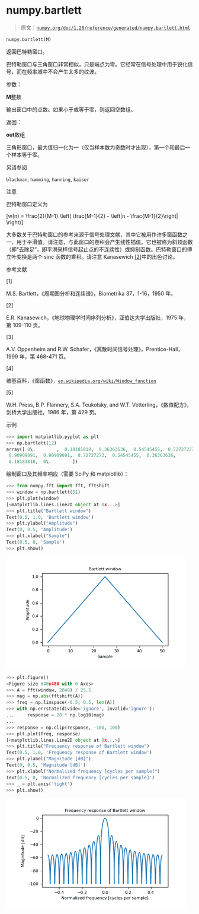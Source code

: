 # numpy.bartlett

> 原文：[`numpy.org/doc/1.26/reference/generated/numpy.bartlett.html`](https://numpy.org/doc/1.26/reference/generated/numpy.bartlett.html)

```py
numpy.bartlett(M)
```

返回巴特勒窗口。

巴特勒窗口与三角窗口非常相似，只是端点为零。它经常在信号处理中用于锐化信号，而在频率域中不会产生太多的纹波。

参数：

**M**整数

输出窗口中的点数。如果小于或等于零，则返回空数组。

返回：

**out**数组

三角形窗口，最大值归一化为一（仅当样本数为奇数时才出现），第一个和最后一个样本等于零。

另请参阅

`blackman`, `hamming`, `hanning`, `kaiser`

注意

巴特勒窗口定义为

\[w(n) = \frac{2}{M-1} \left( \frac{M-1}{2} - \left|n - \frac{M-1}{2}\right| \right)\]

大多数关于巴特勒窗口的参考来源于信号处理文献，其中它被用作许多窗函数之一，用于平滑值。请注意，与此窗口的卷积会产生线性插值。它也被称为斜顶函数（即“去除足”，即平滑采样信号起止点的不连续性）或抑制函数。巴特勒窗口的傅立叶变换是两个 sinc 函数的乘积。请注意 Kanasewich [[2]](#r3a7a5a2c0d2a-2)中的出色讨论。

参考文献

[1]

M.S. Bartlett，《周期图分析和连续谱》，Biometrika 37，1-16，1950 年。

[2]

E.R. Kanasewich，《地球物理学时间序列分析》，亚伯达大学出版社，1975 年，第 109-110 页。

[3]

A.V. Oppenheim and R.W. Schafer，《离散时间信号处理》，Prentice-Hall，1999 年，第 468-471 页。

[4]

维基百科，《窗函数》，[`en.wikipedia.org/wiki/Window_function`](https://en.wikipedia.org/wiki/Window_function)

[5]

W.H. Press, B.P. Flannery, S.A. Teukolsky, and W.T. Vetterling，《数值配方》，剑桥大学出版社，1986 年，第 429 页。

示例

```py
>>> import matplotlib.pyplot as plt
>>> np.bartlett(12)
array([ 0\.        ,  0.18181818,  0.36363636,  0.54545455,  0.72727273, # may vary
 0.90909091,  0.90909091,  0.72727273,  0.54545455,  0.36363636,
 0.18181818,  0\.        ]) 
```

绘制窗口及其频率响应（需要 SciPy 和 matplotlib）：

```py
>>> from numpy.fft import fft, fftshift
>>> window = np.bartlett(51)
>>> plt.plot(window)
[<matplotlib.lines.Line2D object at 0x...>]
>>> plt.title("Bartlett window")
Text(0.5, 1.0, 'Bartlett window')
>>> plt.ylabel("Amplitude")
Text(0, 0.5, 'Amplitude')
>>> plt.xlabel("Sample")
Text(0.5, 0, 'Sample')
>>> plt.show() 
```

![../../_images/numpy-bartlett-1_00_00.png](img/25c1c497af270ce983b3c8fe561cbea6.png)

```py
>>> plt.figure()
<Figure size 640x480 with 0 Axes>
>>> A = fft(window, 2048) / 25.5
>>> mag = np.abs(fftshift(A))
>>> freq = np.linspace(-0.5, 0.5, len(A))
>>> with np.errstate(divide='ignore', invalid='ignore'):
...     response = 20 * np.log10(mag)
...
>>> response = np.clip(response, -100, 100)
>>> plt.plot(freq, response)
[<matplotlib.lines.Line2D object at 0x...>]
>>> plt.title("Frequency response of Bartlett window")
Text(0.5, 1.0, 'Frequency response of Bartlett window')
>>> plt.ylabel("Magnitude [dB]")
Text(0, 0.5, 'Magnitude [dB]')
>>> plt.xlabel("Normalized frequency [cycles per sample]")
Text(0.5, 0, 'Normalized frequency [cycles per sample]')
>>> _ = plt.axis('tight')
>>> plt.show() 
```

![../../_images/numpy-bartlett-1_01_00.png](img/bf72ff64af8e06e55dc23ba2fff343a7.png)
